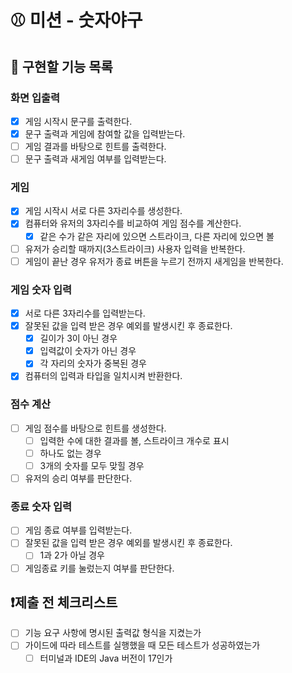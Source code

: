 # ⚾ 미션 - 숫자야구

## 🧭 구현할 기능 목록

### 화면 입출력

- [x] 게임 시작시 문구를 출력한다.
- [x] 문구 출력과 게임에 참여할 값을 입력받는다.
- [ ] 게임 결과를 바탕으로 힌트를 출력한다.
- [ ] 문구 출력과 새게임 여부를 입력받는다.

### 게임

- [x] 게임 시작시 서로 다른 3자리수를 생성한다.
- [x] 컴퓨터와 유저의 3자리수를 비교하여 게임 점수를 계산한다.
    - [x] 같은 수가 같은 자리에 있으면 스트라이크, 다른 자리에 있으면 볼
- [ ] 유저가 승리할 때까지(3스트라이크) 사용자 입력을 반복한다.
- [ ] 게임이 끝난 경우 유저가 종료 버튼을 누르기 전까지 새게임을 반복한다.

### 게임 숫자 입력

- [x] 서로 다른 3자리수를 입력받는다.
- [x] 잘못된 값을 입력 받은 경우 예외를 발생시킨 후 종료한다.
    - [x] 길이가 3이 아닌 경우
    - [x] 입력값이 숫자가 아닌 경우
    - [x] 각 자리의 숫자가 중복된 경우
- [x] 컴퓨터의 입력과 타입을 일치시켜 반환한다.

### 점수 계산

- [ ] 게임 점수를 바탕으로 힌트를 생성한다.
    - [ ] 입력한 수에 대한 결과를 볼, 스트라이크 개수로 표시
    - [ ] 하나도 없는 경우
    - [ ] 3개의 숫자를 모두 맞힐 경우
- [ ] 유저의 승리 여부를 판단한다.

### 종료 숫자 입력

- [ ] 게임 종료 여부를 입력받는다.
- [ ] 잘못된 값을 입력 받은 경우 예외를 발생시킨 후 종료한다.
    - [ ] 1과 2가 아닐 경우
- [ ] 게임종료 키를 눌렀는지 여부를 판단한다.

## ❗제출 전 체크리스트

- [ ] 기능 요구 사항에 명시된 출력값 형식을 지켰는가
- [ ] 가이드에 따라 테스트를 실행했을 때 모든 테스트가 성공하였는가
    - [ ] 터미널과 IDE의 Java 버전이 17인가
